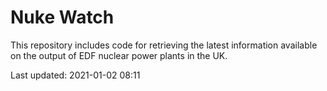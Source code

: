 # Nuke Watch

This repository includes code for retrieving the latest information available on the output of EDF nuclear power plants in the UK.

Last updated: 2021-01-02 08:11
